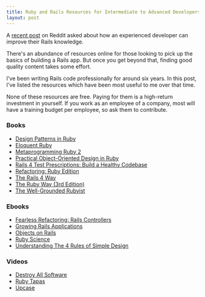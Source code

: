 ```yaml
---
title: Ruby and Rails Resources for Intermediate to Advanced Developers
layout: post
---
```

A [recent post] on Reddit asked about how an experienced developer can improve their Rails knowledge.

There's an abundance of resources online for those looking to pick up the basics of building a Rails app.
But once you get beyond that, finding good quality content takes some effort.

I've been writing Rails code professionally for around six years.
In this post, I've listed the resources which have been most useful to me over that time.

None of these resources are free.
Paying for them is a high-return investment in yourself.
If you work as an employee of a company, most will have a training budget per employee, so ask them to contribute.

### Books

* [Design Patterns in Ruby](http://designpatternsinruby.com)
* [Eloquent Ruby](http://eloquentruby.com)
* [Metaprogramming Ruby 2](https://pragprog.com/book/ppmetr2/metaprogramming-ruby-2)
* [Practical Object-Oriented Design in Ruby](http://www.poodr.com)
* [Rails 4 Test Prescriptions: Build a Healthy Codebase](https://pragprog.com/book/nrtest2/rails-4-test-prescriptions)
* [Refactoring: Ruby Edition](http://martinfowler.com/books/refactoringRubyEd.html)
* [The Rails 4 Way](https://leanpub.com/tr4w)
* [The Ruby Way (3rd Edition)](http://www.informit.com/store/ruby-way-solutions-and-techniques-in-ruby-programming-9780132808262)
* [The Well-Grounded Rubyist](http://www.manning.com/black3/)

### Ebooks

* [Fearless Refactoring: Rails Controllers](http://rails-refactoring.com)
* [Growing Rails Applications](https://leanpub.com/growing-rails)
* [Objects on Rails](http://objectsonrails.com)
* [Ruby Science](https://gumroad.com/l/ruby-science)
* [Understanding The 4 Rules of Simple Design](https://leanpub.com/4rulesofsimpledesign)

### Videos

* [Destroy All Software](https://www.destroyallsoftware.com/screencasts/catalog)
* [Ruby Tapas](http://www.rubytapas.com)
* [Upcase](http://upcase.com)

[recent post]: https://www.reddit.com/r/rails/comments/35oys6/improve_rails_knowledge_looking_for_learning/

